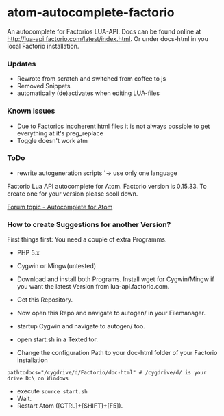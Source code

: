 # atom-autocomplete-factorio

An autocomplete for Factorios LUA-API.
Docs can be found online at http://lua-api.factorio.com/latest/index.html.
Or under docs-html in you local Factorio installation.

### Updates
* Rewrote from scratch and switched from coffee to js
* Removed Snippets
* automatically (de)activates when editing LUA-files

### Known Issues
* Due to Factorios incoherent html files it is not always possible
  to get everything at it's preg_replace
* Toggle doesn't work atm

### ToDo
* rewrite autogeneration scripts
 '-> use only one language



Factorio Lua API autocomplete for Atom.
Factorio version is 0.15.33. To create one for your version please scoll down.

[Forum topic - Autocomplete for Atom](https://forums.factorio.com/viewtopic.php?f=135&t=31456&sid=f324b0d762343de5332f9a132fc5aa08)

### How to create Suggestions for another Version?

First things first:
You need a couple of extra Programms.

+ PHP 5.x
+ Cygwin or Mingw(untested)

+ Download and install both Programs. Install wget for Cygwin/Mingw if you want the latest Version from lua-api.factorio.com.
+ Get this Repository.
+ Now open this Repo and navigate to autogen/ in your Filemanager.
+ startup Cygwin and navigate to autogen/ too.
+ open start.sh in a Texteditor.
+ Change the configuration Path to your doc-html folder of your Factorio installation

```pathtodocs="/cygdrive/d/Factorio/doc-html" # /cygdrive/d/ is your drive D:\ on Windows```

- execute ```source start.sh```
- Wait.
- Restart Atom ([CTRL]+[SHIFT]+[F5]).
